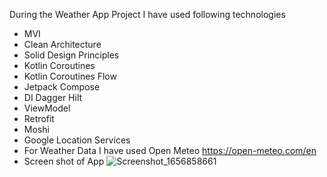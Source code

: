 During the Weather App Project I have used following technologies

- MVI
- Clean Architecture
- Solid Design Principles
- Kotlin Coroutines
- Kotlin Coroutines Flow
- Jetpack Compose
- DI Dagger Hilt
- ViewModel
- Retrofit
- Moshi
- Google Location Services
- For Weather Data I have used Open Meteo https://open-meteo.com/en
- Screen shot of App ![Screenshot_1656858661](https://user-images.githubusercontent.com/10762650/177044980-be12c3fa-6b76-4520-9718-56ea7fea041c.png)
